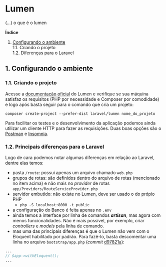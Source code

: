 # Lumen

(...) o que é o lumen

**Índice**<a name='topo'></a>

1. <a href='#1'>Configurando o ambiente</a>  
1.1. Criando o projeto  
1.2. Diferenças para o Laravel

## 1. Configurando o ambiente

### 1.1. Criando o projeto

Acesse a [documentação oficial](https://lumen.laravel.com/docs) do Lumen e verifique se sua máquina satisfaz os requisitos (PHP por necessidade e Composer por comodidade) e logo após basta seguir para o comando que cria um projeto:

```terminal
composer create-project --prefer-dist laravel/lumen nome_do_projeto
```

Para facilitar os testes e o desenvolvimento da aplicação podemos ainda utilizar um cliente HTTP para fazer as requisições. Duas boas opções são o [Postman](https://www.postman.com/) e [Insomnia](https://insomnia.rest/).

### 1.2. Principais diferenças para o Laravel

Logo de cara podemos notar algumas diferenças em relação ao Laravel, dentre elas temos:

- pasta `/route`: possui apenas um arquivo chamado `web.php`
- grupos de rotas: são definidos dentro do arquivo de rotas (mencionado no item acima) e não mais no _provider_ de rotas `app/Providers/RouteServiceProvider.php`
- servidor embutido: não existe no Lumen, deve ser usado o do própio PHP
  - `php -S localhost:8000 -t public`
- a configuração do Banco é feita apenas no `.env`
- ainda temos a interface por linha de comandos **_artisan_**, mas agora com menos funcionalidades. Não é mais possível, por exemplo, criar _controllers_ e _models_ pela linha de comando.
- mas uma das principais diferenças é que o Lumen não vem com o Eloquent habilitado por padrão. Para fazê-lo, basta descomentar uma linha no arquivo `bootstrap/app.php` (_commit_ [d97821a](https://github.com/brnocesar/alura/commit/d97821adaa15a10f25ed4d04691b256113aa713b)):

```php
...
// $app->withEloquent();
...
```
